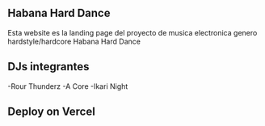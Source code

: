 

## Habana Hard Dance

Esta website es la landing page del proyecto de musica electronica genero hardstyle/hardcore
Habana Hard Dance



## DJs integrantes

-Rour Thunderz
-A Core
-Ikari Night

## Deploy on Vercel


